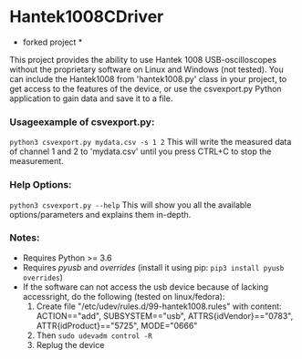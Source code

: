 # Hantek1008CDriver

* forked project *

This project provides the ability to use Hantek 1008 USB-oscilloscopes without the proprietary software on Linux and Windows (not tested). You can include the Hantek1008 from 'hantek1008.py' class in your project, to get access to the features of the device, or use the csvexport.py Python application to gain data and save it to a file.

### Usageexample of csvexport.py:
`python3 csvexport.py mydata.csv -s 1 2`
This will write the measured data of channel 1 and 2 to 'mydata.csv' until you press CTRL+C to stop the measurement.

### Help Options:
`python3 csvexport.py --help`
This will show you all the available options/parameters and explains them in-depth.


### Notes:
* Requires Python >= 3.6
* Requires *pyusb* and *overrides* (install it using pip: `pip3 install pyusb overrides`)
* If the software can not access the usb device because of lacking accessright, do the following (tested on linux/fedora):
  1. Create file "/etc/udev/rules.d/99-hantek1008.rules" with content:
     ACTION=="add", SUBSYSTEM=="usb", ATTRS{idVendor}=="0783", ATTR{idProduct}=="5725", MODE="0666"
  2. Then `sudo udevadm control -R`
  3. Replug the device
